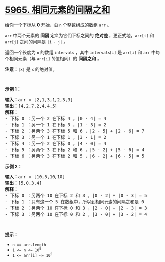 # [5965. 相同元素的间隔之和](https://leetcode-cn.com/problems/intervals-between-identical-elements)
<p>给你一个下标从 <strong>0</strong> 开始、由 <code>n</code> 个整数组成的数组 <code>arr</code> 。</p>

<p><code>arr</code> 中两个元素的 <strong>间隔</strong> 定义为它们下标之间的 <strong>绝对差</strong> 。更正式地，<code>arr[i]</code> 和 <code>arr[j]</code> 之间的间隔是 <code>|i - j|</code> 。</p>

<p>返回一个长度为 <code>n</code> 的数组&nbsp;<code>intervals</code> ，其中 <code>intervals[i]</code> 是<em> </em><code>arr[i]</code><em> </em>和<em> </em><code>arr</code><em> </em>中每个相同元素（与 <code>arr[i]</code> 的值相同）的 <strong>间隔之和</strong> <em>。</em></p>

<p><strong>注意：</strong><code>|x|</code> 是 <code>x</code> 的绝对值。</p>

<p>&nbsp;</p>

<p><strong>示例 1：</strong></p>

<pre><strong>输入：</strong>arr = [2,1,3,1,2,3,3]
<strong>输出：</strong>[4,2,7,2,4,4,5]
<strong>解释：</strong>
- 下标 0 ：另一个 2 在下标 4 ，|0 - 4| = 4
- 下标 1 ：另一个 1 在下标 3 ，|1 - 3| = 2
- 下标 2 ：另两个 3 在下标 5 和 6 ，|2 - 5| + |2 - 6| = 7
- 下标 3 ：另一个 1 在下标 1 ，|3 - 1| = 2
- 下标 4 ：另一个 2 在下标 0 ，|4 - 0| = 4
- 下标 5 ：另两个 3 在下标 2 和 6 ，|5 - 2| + |5 - 6| = 4
- 下标 6 ：另两个 3 在下标 2 和 5 ，|6 - 2| + |6 - 5| = 5
</pre>

<p><strong>示例 2：</strong></p>

<pre><strong>输入：</strong>arr = [10,5,10,10]
<strong>输出：</strong>[5,0,3,4]
<strong>解释：</strong>
- 下标 0 ：另两个 10 在下标 2 和 3 ，|0 - 2| + |0 - 3| = 5
- 下标 1 ：只有这一个 5 在数组中，所以到相同元素的间隔之和是 0
- 下标 2 ：另两个 10 在下标 0 和 3 ，|2 - 0| + |2 - 3| = 3
- 下标 3 ：另两个 10 在下标 0 和 2 ，|3 - 0| + |3 - 2| = 4
</pre>

<p>&nbsp;</p>

<p><strong>提示：</strong></p>

<ul>
	<li><code>n == arr.length</code></li>
	<li><code>1 &lt;= n &lt;= 10<sup>5</sup></code></li>
	<li><code>1 &lt;= arr[i] &lt;= 10<sup>5</sup></code></li>
</ul>
